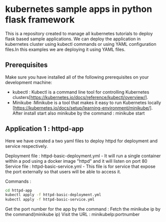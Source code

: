# kubernetes sample apps in python flask framework
This is a repository created to manage all kubernetes tutorials to deploy flask based sample applications.
We can deploy the application in kubernetes cluster using kubectl commands or using YAML configuration files.In this examples we are deploying it using YAML files.

## Prerequisites
Make sure you have installed all of the following prerequisites on your development machine:
* kubectl : Kubectl is a command line tool for controlling Kubernetes clusters[https://kubernetes.io/docs/reference/kubectl/overview/].
* Minikube :Minikube is a tool that makes it easy to run Kubernetes locally [https://kubernetes.io/docs/setup/learning-environment/minikube/]. After install start also minikube by the command : minikube start

## Application 1 : httpd-app

Here we have created a two yaml files to deploy httpd for deployment and service respectively.

Deployment file : httpd-basic-deployment.yml
    -   It will run a single container within a pod using a docker image "httpd" and it will listen on port 80
Service file : httpd-basic-service.yml
    -   This file is for service that expose the port externally so that users will be able to access it.

Commands : 
```bash
cd httpd-app
kubectl apply -f httpd-basic-deployment.yml
kubectl apply -f httpd-basic-service.yml
```
Get the port number for the app by the command : 
Fetch the minikube ip by the command(minikube ip) 
Visit the URL : minikubeIp:portnumber
